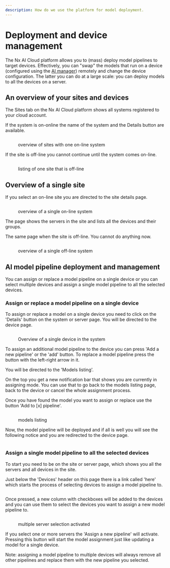 ```yaml
---
description: How do we use the platform for model deployment.
---
```


# Deployment and device management

The Nx AI Cloud platform allows you to (mass) deploy model pipelines to target devices. Effectively, you can "swap" the models that run on a device (configured using the [AI manager](broken-reference)) remotely and change the device configuration. The latter you can do at a large scale: you can deploy models to all the devices on a server.

## An overview of your sites and devices

The Sites tab on the Nx AI Cloud platform shows all systems registered to your cloud account.&#x20;

If the system is on-online the name of the system and the Details button are available.

<figure><img src="../.gitbook/assets/Screenshot From 2025-01-24 14-32-01.png" alt=""><figcaption><p>overview of sites with one on-line system</p></figcaption></figure>

If the site is off-line you cannot continue until the system comes on-line.

<figure><img src="../.gitbook/assets/Screenshot From 2025-01-27 11-08-47.png" alt=""><figcaption><p>listing of one site that is off-line</p></figcaption></figure>

## Overview of a single site

If you select an on-line site you are directed to the site details page.

<figure><img src="../.gitbook/assets/Screenshot From 2025-01-27 11-07-52.png" alt=""><figcaption><p>overview of a single on-line system</p></figcaption></figure>

The page shows the servers in the site and lists all the devices and their groups.

The same page when the site is off-line. You cannot do anything now.

<figure><img src="../.gitbook/assets/Screenshot From 2025-01-27 11-06-57.png" alt=""><figcaption><p>overview of a single off-line system</p></figcaption></figure>

## AI model pipeline deployment and management

You can assign or replace a model pipeline on a single device or you can select multiple devices and assign a single model pipeline to all the selected devices.

### Assign or replace a model pipeline on a single device

To assign or replace a model on a single device you need to click on the 'Details' button on the system or server page. You will be directed to the device page.

<figure><img src="../.gitbook/assets/Screenshot From 2025-01-24 14-39-12.png" alt=""><figcaption><p>Overview of a single device in the system</p></figcaption></figure>

To assign an additional model pipeline to the device you can press 'Add a new pipeline' or the 'add' button. To replace a model pipeline press the button with the left-right arrow in it.

You will be directed to the 'Models listing'.

On the top you get a new notification bar that shows you are currently in assigning mode. You can use that to go back to the models listing page, back to the device or cancel the whole assignment process.

Once you have found the model you want to assign or replace use the button 'Add to \[x] pipeline'.&#x20;

<figure><img src="../.gitbook/assets/Screenshot From 2025-01-24 14-58-46.png" alt=""><figcaption><p>models listing</p></figcaption></figure>

Now, the model pipeline will be deployed and if all is well you will see the following notice and you are redirected to the device page.

<figure><img src="../.gitbook/assets/success-model-assign.png" alt=""><figcaption></figcaption></figure>

### Assign a single model pipeline to all the selected devices

To start you need to be on the site or server page, which shows you all the servers and all devices in the site.

Just below the 'Devices' header on this page there is a link called 'here' which starts the process of selecting devices to assign a model pipeline to.

<figure><img src="../.gitbook/assets/Screenshot From 2025-01-24 14-33-14 (1).png" alt=""><figcaption></figcaption></figure>

Once pressed, a new column with checkboxes will be added to the devices and you can use them to select the devices you want to assign a new model pipeline to.

<figure><img src="../.gitbook/assets/Screenshot From 2025-01-24 14-33-27.png" alt=""><figcaption><p>multiple server selection activated</p></figcaption></figure>

If you select one or more servers the 'Assign a new pipeline' will activate. Pressing this button will start the model assignment just like updating a model for a single device.

Note: assigning a model pipeline to multiple devices will always remove all other pipelines and replace them with the new pipeline you selected.
